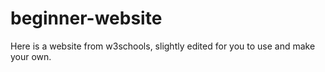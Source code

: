 # beginner-website
Here is a website from w3schools, slightly edited for you to use and make your own.
